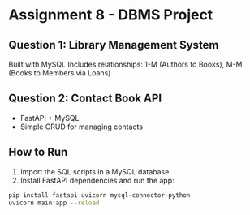 # Assignment 8 - DBMS Project

## Question 1: Library Management System

Built with MySQL
Includes relationships: 1-M (Authors to Books), M-M (Books to Members via Loans)

## Question 2: Contact Book API

- FastAPI + MySQL
- Simple CRUD for managing contacts

## How to Run

1. Import the SQL scripts in a MySQL database.
2. Install FastAPI dependencies and run the app:

```bash
pip install fastapi uvicorn mysql-connector-python
uvicorn main:app --reload
```
